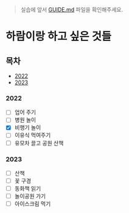 > 실습에 앞서 [GUIDE.md](./GUIDE.md) 파일을 확인해주세요.

# 하람이랑 하고 싶은 것들

## 목차

- [2022](#2022)
- [2023](#2023)

### 2022

- [ ] 업어 주기
- [ ] 병원 놀이
- [x] 비행기 놀이
- [ ] 이유식 먹여주기
- [ ] 유모차 끌고 공원 산책

### 2023

- [ ] 산책
- [ ] 꽃 구경
- [ ] 동화책 읽기
- [ ] 놀이공원 가기
- [ ] 아이스크림 먹기
